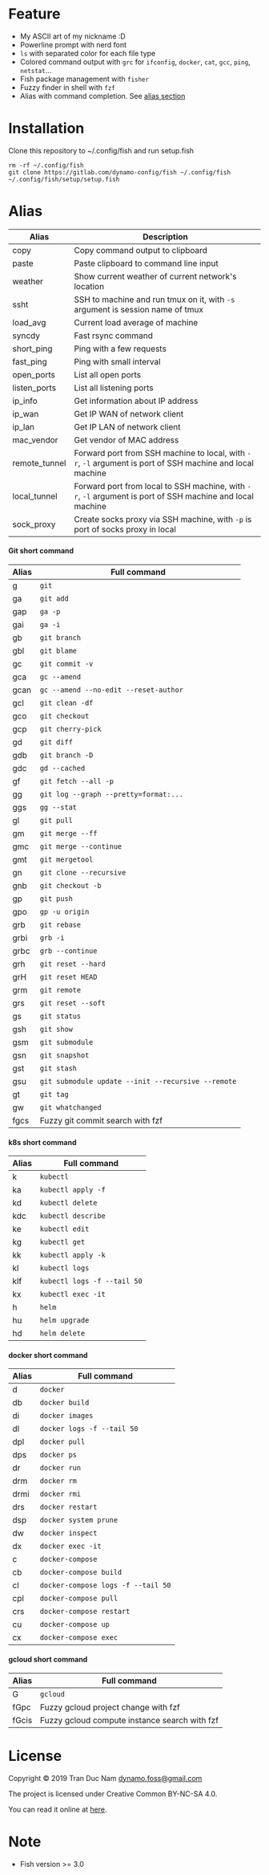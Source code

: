 Feature
========
- My ASCII art of my nickname :D
- Powerline prompt with nerd font
- `ls` with separated color for each file type
- Colored command output with `grc` for `ifconfig`, `docker`, `cat`, `gcc`, `ping`, `netstat`...
- Fish package management with `fisher`
- Fuzzy finder in shell with `fzf`
- Alias with command completion. See [alias section](#alias)

Installation
=============

Clone this repository to ~/.config/fish and run setup.fish
```
rm -rf ~/.config/fish
git clone https://gitlab.com/dynamo-config/fish ~/.config/fish
~/.config/fish/setup/setup.fish
```

Alias
======
| Alias         | Description                                                                                               |
|---------------|-----------------------------------------------------------------------------------------------------------|
| copy          | Copy command output to clipboard                                                                          |
| paste         | Paste clipboard to command line input                                                                     |
| weather       | Show current weather of current network's location                                                        |
| ssht          | SSH to machine and run tmux on it, with `-s` argument is session name of tmux                             |
| load_avg      | Current load average of machine                                                                           |
| syncdy        | Fast rsync command                                                                                        |
| short_ping    | Ping with a few requests                                                                                  |
| fast_ping     | Ping with small interval                                                                                  |
| open_ports    | List all open ports                                                                                       |
| listen_ports  | List all listening ports                                                                                  |
| ip_info       | Get information about IP address                                                                          |
| ip_wan        | Get IP WAN of network client                                                                              |
| ip_lan        | Get IP LAN of network client                                                                              |
| mac_vendor    | Get vendor of MAC address                                                                                 |
| remote_tunnel | Forward port from SSH machine to local, with `-r`, `-l` argument is port of SSH machine and local machine |
| local_tunnel  | Forward port from local to SSH machine, with `-r`, `-l` argument is port of SSH machine and local machine |
| sock_proxy    | Create socks proxy via SSH machine, with `-p` is port of socks proxy in local                             |

#### Git short command
| Alias | Full command                                       |
|-------|----------------------------------------------------|
| g     | `git`                                              |
| ga    | `git add`                                          |
| gap   | `ga -p`                                            |
| gai   | `ga -i`                                            |
| gb    | `git branch`                                       |
| gbl   | `git blame`                                        |
| gc    | `git commit -v`                                    |
| gca   | `gc --amend`                                       |
| gcan  | `gc --amend --no-edit --reset-author`              |
| gcl   | `git clean -df`                                    |
| gco   | `git checkout`                                     |
| gcp   | `git cherry-pick`                                  |
| gd    | `git diff`                                         |
| gdb   | `git branch -D`                                    |
| gdc   | `gd --cached`                                      |
| gf    | `git fetch --all -p`                               |
| gg    | `git log --graph --pretty=format:...`              |
| ggs   | `gg --stat`                                        |
| gl    | `git pull`                                         |
| gm    | `git merge --ff`                                   |
| gmc   | `git merge --continue`                             |
| gmt   | `git mergetool`                                    |
| gn    | `git clone --recursive`                            |
| gnb   | `git checkout -b`                                  |
| gp    | `git push`                                         |
| gpo   | `gp -u origin`                                     |
| grb   | `git rebase`                                       |
| grbi  | `grb -i`                                           |
| grbc  | `grb --continue`                                   |
| grh   | `git reset --hard`                                 |
| grH   | `git reset HEAD`                                   |
| grm   | `git remote`                                       |
| grs   | `git reset --soft`                                 |
| gs    | `git status`                                       |
| gsh   | `git show`                                         |
| gsm   | `git submodule`                                    |
| gsn   | `git snapshot`                                     |
| gst   | `git stash`                                        |
| gsu   | `git submodule update --init --recursive --remote` |
| gt    | `git tag`                                          |
| gw    | `git whatchanged`                                  |
| fgcs  | Fuzzy git commit search with fzf                   |

#### k8s short command
| Alias | Full command                |
|-------|-----------------------------|
| k     | `kubectl`                   |
| ka    | `kubectl apply -f`          |
| kd    | `kubectl delete`            |
| kdc   | `kubectl describe`          |
| ke    | `kubectl edit`              |
| kg    | `kubectl get`               |
| kk    | `kubectl apply -k`          |
| kl    | `kubectl logs`              |
| klf   | `kubectl logs -f --tail 50` |
| kx    | `kubectl exec -it`          |
| h     | `helm`                      |
| hu    | `helm upgrade`              |
| hd    | `helm delete`               |

#### docker short command
| Alias | Full command                       |
|-------|------------------------------------|
| d     | `docker`                           |
| db    | `docker build`                     |
| di    | `docker images`                    |
| dl    | `docker logs -f --tail 50`         |
| dpl   | `docker pull`                      |
| dps   | `docker ps`                        |
| dr    | `docker run`                       |
| drm   | `docker rm`                        |
| drmi  | `docker rmi`                       |
| drs   | `docker restart`                   |
| dsp   | `docker system prune`              |
| dw    | `docker inspect`                   |
| dx    | `docker exec -it`                  |
| c     | `docker-compose`                   |
| cb    | `docker-compose build`             |
| cl    | `docker-compose logs -f --tail 50` |
| cpl   | `docker-compose pull`              |
| crs   | `docker-compose restart`           |
| cu    | `docker-compose up`                |
| cx    | `docker-compose exec`              |

#### gcloud short command
| Alias | Full command                                  |
|-------|-----------------------------------------------|
| G     | `gcloud`                                      |
| fGpc  | Fuzzy gcloud project change with fzf          |
| fGcis | Fuzzy gcloud compute instance search with fzf |

License
========

Copyright © 2019 Tran Duc Nam <dynamo.foss@gmail.com>

The project is licensed under Creative Common BY-NC-SA 4.0.

You can read it online at [here](http://creativecommons.org/licenses/by-nc-sa/4.0/).

Note
=====
- Fish version >= 3.0
